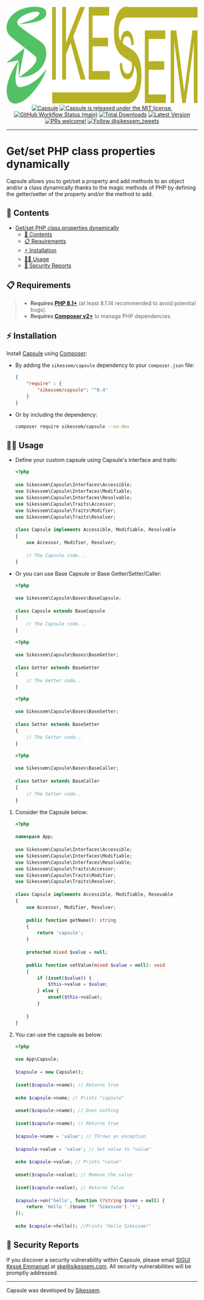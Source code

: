 <div align="center">
    <div><a href="https://sikessem.com/" title="Sikessem"><img src="https://github.com/sikessem/art/blob/HEAD/images/sikessem.svg" alt="Sikessem logo" height="256"/></a></div>
    <div>
        <a href="https://github.com/sikessem/capsule"><img alt="Capsule" src="https://img.shields.io/badge/Capsule-enabled-brightgreen.svg?style=flat"/></a>
        <a href="https://github.com/sikessem/capsule/blob/HEAD/LICENSE"><img src="https://img.shields.io/badge/license-MIT-blue.svg" alt="Capsule is released under the MIT license."/></a>
        <a href="https://github.com/sikessem/capsule/actions"><img alt="GitHub Workflow Status (main)" src="https://github.com/sikessem/capsule/workflows/Tests/badge.svg"/></a>
        <a href="https://packagist.org/packages/sikessem/capsule"><img alt="Total Downloads" src="https://img.shields.io/packagist/dt/sikessem/capsule"/></a>
        <a href="https://packagist.org/packages/sikessem/capsule"><img alt="Latest Version" src="https://img.shields.io/packagist/v/sikessem/capsule"/></a>
        <a href="https://github.com/sikessem/.github/blob/HEAD/CONTRIBUTING.md"><img src="https://img.shields.io/badge/PRs-welcome-brightgreen.svg" alt="PRs welcome!"/></a>
        <a href="https://twitter.com/intent/follow?screen_name=sikessem_tweets"><img src="https://img.shields.io/twitter/follow/sikessem_tweets.svg?label=Follow%20@sikessem_tweets" alt="Follow @sikessem_tweets"/></a>
    </div>
</div>

***

# Get/set PHP class properties dynamically

Capsule allows you to get/set a property and add methods to an object and/or a class dynamically thanks to the magic methods of PHP by defining the getter/setter of the property and/or the method to add.

## 🔖 Contents

- [Get/set PHP class properties dynamically](#getset-php-class-properties-dynamically)
  - [🔖 Contents](#-contents)
  - [📋 Requirements](#-requirements)
  - [⚡️ Installation](#️-installation)
  - [🧑‍💻 Usage](#-usage)
  - [🔐 Security Reports](#-security-reports)

## 📋 Requirements

> - **Requires [PHP 8.1+](https://php.net/releases/)** (at least 8.1.14 recommended to avoid potential bugs).
> - **Requires [Composer v2+](https://getcomposer.org/)** to manage PHP dependencies.

## ⚡️ Installation

Install [Capsule](https://packagist.org/packages/sikessem/capsule) using [Composer](https://getcomposer.org/):

- By adding the `sikessem/capsule` dependency to your `composer.json` file:

    ```json
    {
        "require" : {
            "sikessem/capsule": "^0.4"
        }
    }
    ```

- Or by including the dependency:

    ```bash
    composer require sikessem/capsule --no-dev
    ```

## 🧑‍💻 Usage

- Define your custom capsule using Capsule's interface and traits:

    ```php
    <?php

    use Sikessem\Capsule\Interfaces\Accessible;
    use Sikessem\Capsule\Interfaces\Modifiable;
    use Sikessem\Capsule\Interfaces\Resolvable;
    use Sikessem\Capsule\Traits\Accessor;
    use Sikessem\Capsule\Traits\Modifier;
    use Sikessem\Capsule\Traits\Resolver;

    class Capsule implements Accessible, Modifiable, Resolvable
    {
        use Accessor, Modifier, Resolver;

        // The Capsule code...
    }
    ```

- Or you can use Base Capsule or Base Getter/Setter/Caller:

    ```php
    <?php

    use Sikessem\Capsule\Bases\BaseCapsule;

    class Capsule extends BaseCapsule
    {
        // The Capsule code...
    }
    ```

    ```php
    <?php

    use Sikessem\Capsule\Bases\BaseGetter;

    class Getter extends BaseGetter
    {
        // The Getter code...
    }
    ```

    ```php
    <?php

    use Sikessem\Capsule\Bases\BaseSetter;

    class Setter extends BaseSetter
    {
        // The Setter code...
    }
    ```

    ```php
    <?php

    use Sikessem\Capsule\Bases\BaseCaller;

    class Setter extends BaseCaller
    {
        // The Setter code...
    }
    ```

1. Consider the Capsule below:

    ```php
    <?php

    namespace App;

    use Sikessem\Capsule\Interfaces\Accessible;
    use Sikessem\Capsule\Interfaces\Modifiable;
    use Sikessem\Capsule\Interfaces\Resolvable;
    use Sikessem\Capsule\Traits\Accessor;
    use Sikessem\Capsule\Traits\Modifier;
    use Sikessem\Capsule\Traits\Resolver;

    class Capsule implements Accessible, Modifiable, Resovable
    {
        use Accessor, Modifier, Resolver;

        public function getName(): string
        {
            return 'capsule';
        }

        protected mixed $value = null;

        public function setValue(mixed $value = null): void
        {
            if (isset($value)) {
                $this->value = $value;
            } else {
                unset($this->value);
            }
            
        }
    }
    ```

2. You can use the capsule as below:

    ```php
    <?php

    use App\Capsule;

    $capsule = new Capsule();

    isset($capsule->name); // Returns true

    echo $capsule->name; // Prints "capsule"

    unset($capsule->name); // Does nothing

    isset($capsule->name); // Returns true

    $capsule->name = 'value'; // Throws an exception

    $capsule->value = 'value'; // Set value to "value"

    echo $capsule->value; // Prints "value"

    unset($capsule->value); // Remove the value

    isset($capsule->value); // Returns false

    $capsule->on('hello', function (?string $name = null) {
        return 'Hello '.($name ?? 'Sikessem').'!';
    });

    echo $capsule->hello(); //Prints "Hello Sikessem!"
    ```

## 🔐 Security Reports

If you discover a security vulnerability within Capsule, please email [SIGUI Kessé Emmanuel](https://github.com/SIGUIKE) at [ske@sikessem.com](mailto:ske@sikessem.com). All security vulnerabilities will be promptly addressed.

***

Capsule was developed by [Sikessem](https://sikessem.com).
